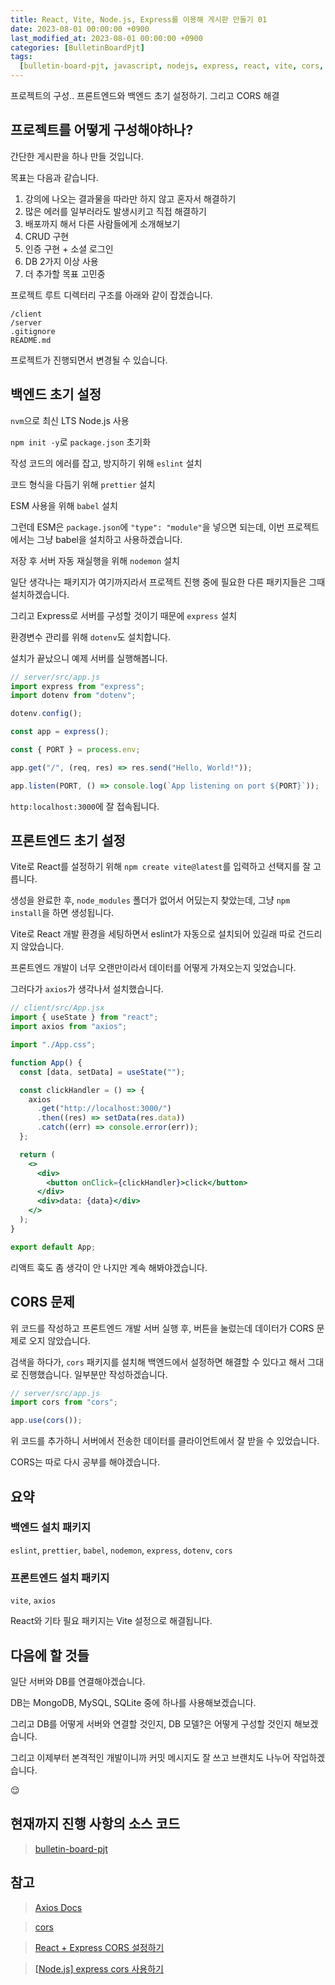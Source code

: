 ```yaml
---
title: React, Vite, Node.js, Express를 이용해 게시판 만들기 01
date: 2023-08-01 00:00:00 +0900
last_modified_at: 2023-08-01 00:00:00 +0900
categories: [BulletinBoardPjt]
tags:
  [bulletin-board-pjt, javascript, nodejs, express, react, vite, cors, axios]
---
```


프로젝트의 구성.. 프론트엔드와 백엔드 초기 설정하기. 그리고 CORS 해결

## 프로젝트를 어떻게 구성해야하나?

간단한 게시판을 하나 만들 것입니다.

목표는 다음과 같습니다.

1. 강의에 나오는 결과물을 따라만 하지 않고 혼자서 해결하기
2. 많은 에러를 일부러라도 발생시키고 직접 해결하기
3. 배포까지 해서 다른 사람들에게 소개해보기
4. CRUD 구현
5. 인증 구현 + 소셜 로그인
6. DB 2가지 이상 사용
7. 더 추가할 목표 고민중

프로젝트 루트 디렉터리 구조를 아래와 같이 잡겠습니다.

```
/client
/server
.gitignore
README.md
```

프로젝트가 진행되면서 변경될 수 있습니다.

## 백엔드 초기 설정

`nvm`으로 최신 LTS Node.js 사용

`npm init -y`로 `package.json` 초기화

작성 코드의 에러를 잡고, 방지하기 위해 `eslint` 설치

코드 형식을 다듬기 위해 `prettier` 설치

ESM 사용을 위해 `babel` 설치

그런데 ESM은 `package.json`에 `"type": "module"`을 넣으면 되는데, 이번 프로젝트에서는 그냥 babel을 설치하고 사용하겠습니다.

저장 후 서버 자동 재실행을 위해 `nodemon` 설치

일단 생각나는 패키지가 여기까지라서 프로젝트 진행 중에 필요한 다른 패키지들은 그때 설치하겠습니다.

그리고 Express로 서버를 구성할 것이기 때문에 `express` 설치

환경변수 관리를 위해 `dotenv`도 설치합니다.

설치가 끝났으니 예제 서버를 실행해봅니다.

```javascript
// server/src/app.js
import express from "express";
import dotenv from "dotenv";

dotenv.config();

const app = express();

const { PORT } = process.env;

app.get("/", (req, res) => res.send("Hello, World!"));

app.listen(PORT, () => console.log(`App listening on port ${PORT}`));
```

`http:localhost:3000`에 잘 접속됩니다.

## 프론트엔드 초기 설정

Vite로 React를 설정하기 위해 `npm create vite@latest`를 입력하고 선택지를 잘 고릅니다.

생성을 완료한 후, `node_modules` 폴더가 없어서 어딨는지 찾았는데, 그냥 `npm install`을 하면 생성됩니다.

Vite로 React 개발 환경을 세팅하면서 eslint가 자동으로 설치되어 있길래 따로 건드리지 않았습니다.

프론트엔드 개발이 너무 오랜만이라서 데이터를 어떻게 가져오는지 잊었습니다.

그러다가 `axios`가 생각나서 설치했습니다.

```jsx
// client/src/App.jsx
import { useState } from "react";
import axios from "axios";

import "./App.css";

function App() {
  const [data, setData] = useState("");

  const clickHandler = () => {
    axios
      .get("http://localhost:3000/")
      .then((res) => setData(res.data))
      .catch((err) => console.error(err));
  };

  return (
    <>
      <div>
        <button onClick={clickHandler}>click</button>
      </div>
      <div>data: {data}</div>
    </>
  );
}

export default App;
```

리액트 훅도 좀 생각이 안 나지만 계속 해봐야겠습니다.

## CORS 문제

위 코드를 작성하고 프론트엔드 개발 서버 실행 후, 버튼을 눌렀는데 데이터가 CORS 문제로 오지 않았습니다.

검색을 하다가, `cors` 패키지를 설치해 백엔드에서 설정하면 해결할 수 있다고 해서 그대로 진행했습니다. 일부분만 작성하겠습니다.

```javascript
// server/src/app.js
import cors from "cors";

app.use(cors());
```

위 코드를 추가하니 서버에서 전송한 데이터를 클라이언트에서 잘 받을 수 있었습니다.

CORS는 따로 다시 공부를 해야겠습니다.

## 요약

### 백엔드 설치 패키지

`eslint`, `prettier`, `babel`, `nodemon`, `express`, `dotenv`, `cors`

### 프론트엔드 설치 패키지

`vite`, `axios`

React와 기타 필요 패키지는 Vite 설정으로 해결됩니다.

## 다음에 할 것들

일단 서버와 DB를 연결해야겠습니다.

DB는 MongoDB, MySQL, SQLite 중에 하나를 사용해보겠습니다.

그리고 DB를 어떻게 서버와 연결할 것인지, DB 모델?은 어떻게 구성할 것인지 해보겠습니다.

그리고 이제부터 본격적인 개발이니까 커밋 메시지도 잘 쓰고 브랜치도 나누어 작업하겠습니다.

😌

## 현재까지 진행 사항의 소스 코드

> [bulletin-board-pjt](https://github.com/hhejo/bulletin-board-pjt/tree/bf13dd99e97ed17bbb35fbca0db5014bf542589e)

## 참고

> [Axios Docs](https://axios-http.com/kr/)

> [cors](https://expressjs.com/en/resources/middleware/cors.html)

> [React + Express CORS 설정하기](https://velog.io/@wiostz98kr/React-Express-CORS-%EC%84%A4%EC%A0%95%ED%95%98%EA%B8%B0)

> [[Node.js] express cors 사용하기](https://surprisecomputer.tistory.com/32)
